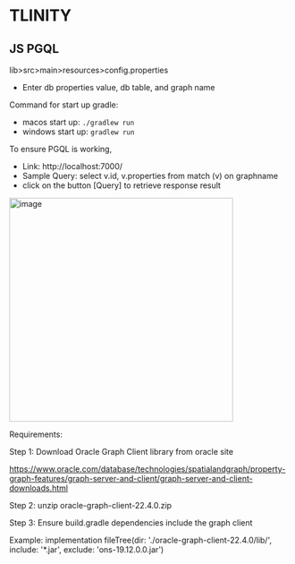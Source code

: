 # TLINITY

## JS PGQL

lib>src>main>resources>config.properties
- Enter db properties value, db table, and graph name


Command for start up gradle:
- macos start up: `./gradlew run`
- windows start up: `gradlew run`


To ensure PGQL is working,

- Link: http://localhost:7000/
- Sample Query: select v.id, v.properties from match (v) on graphname
- click on the button [Query] to retrieve response result

<img width="400" alt="image" src="https://user-images.githubusercontent.com/36125036/182305953-5ab5517f-37ee-4ba4-a2bb-5a0a58c7d78d.png">


Requirements:

Step 1: Download Oracle Graph Client library from oracle site

https://www.oracle.com/database/technologies/spatialandgraph/property-graph-features/graph-server-and-client/graph-server-and-client-downloads.html

Step 2: unzip oracle-graph-client-22.4.0.zip

Step 3: Ensure build.gradle dependencies include the graph client

Example: implementation fileTree(dir: './oracle-graph-client-22.4.0/lib/', include: '*.jar', exclude: 'ons-19.12.0.0.jar')
